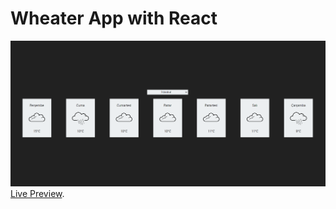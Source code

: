 # Wheater App with React
![Image](https://github.com/rzsaglam/Wheater-App-with-React/blob/master/Wheater-App.png)
[Live Preview](http://191.96.1.134:5000/).
